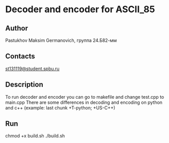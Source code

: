 # Decoder and encoder for ASCII_85
## Author
Pastukhov Maksim Germanovich, группа 24.Б82-мм
## Contacts
st131119@student.spbu.ru
## Description 
  To run decoder and encoder you can go to makefile and change test.cpp to main.cpp 
  There are some differences in decoding and encoding on python and c++ (example: last chunk +T-python; +US-C++)
## Run
 chmod +x build.sh
 ./build.sh
  



